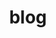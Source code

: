 ---
title: "blog"
layout: category
permalink: /categories/blog/
author_profile: true
taxonomy: "blog"
sidebar:
  nav: "docs"
---